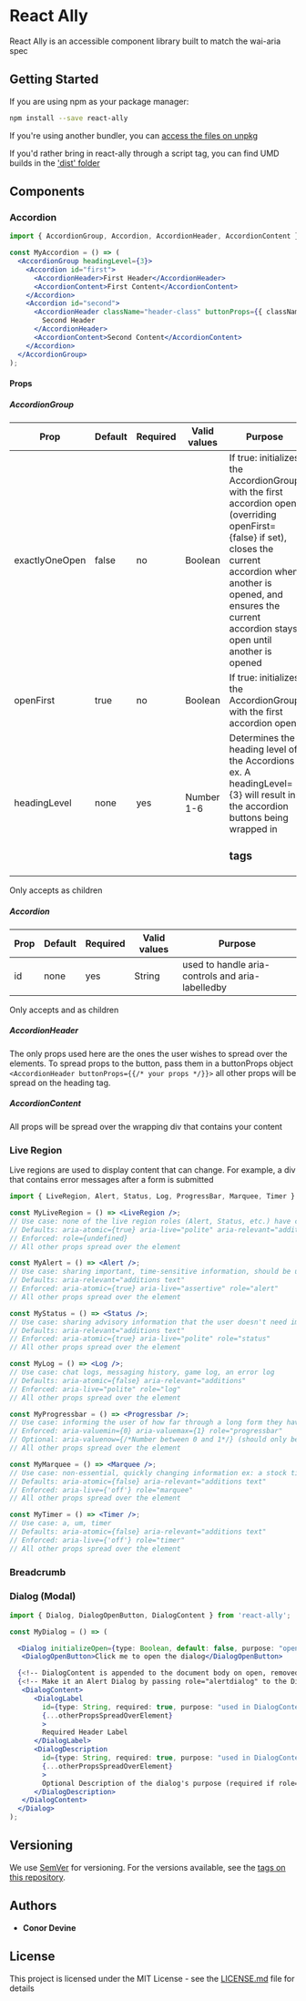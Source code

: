 # React Ally

React Ally is an accessible component library built to match the wai-aria spec

## Getting Started

If you are using npm as your package manager:

```sh
npm install --save react-ally
```

If you're using another bundler, you can [access the files on unpkg](https://unpkg.com/react-ally/)

If you'd rather bring in react-ally through a script tag, you can find UMD builds in the ['dist' folder](https://unpkg.com/react-ally/dist)

## Components

### Accordion

```jsx
import { AccordionGroup, Accordion, AccordionHeader, AccordionContent } from 'react-ally';

const MyAccordion = () => (
  <AccordionGroup headingLevel={3}>
    <Accordion id="first">
      <AccordionHeader>First Header</AccordionHeader>
      <AccordionContent>First Content</AccordionContent>
    </Accordion>
    <Accordion id="second">
      <AccordionHeader className="header-class" buttonProps={{ className="button-class" }}>
        Second Header
      </AccordionHeader>
      <AccordionContent>Second Content</AccordionContent>
    </Accordion>
  </AccordionGroup>
);
```

#### Props

##### AccordionGroup

| Prop           | Default | Required | Valid values | Purpose                                                                                                                                                                                                                                |
| -------------- | ------- | -------- | ------------ | -------------------------------------------------------------------------------------------------------------------------------------------------------------------------------------------------------------------------------------- |
| exactlyOneOpen | false   | no       | Boolean      | If true: initializes the AccordionGroup with the first accordion open (overriding openFirst={false} if set), closes the current accordion when another is opened, and ensures the current accordion stays open until another is opened |
| openFirst      | true    | no       | Boolean      | If true: initializes the AccordionGroup with the first accordion open                                                                                                                                                                  |
| headingLevel   | none    | yes      | Number 1-6   | Determines the heading level of the Accordions ex. A headingLevel={3} will result in the accordion buttons being wrapped in <h3> tags                                                                                                  |

Only accepts <Accordion> as children

##### Accordion

| Prop | Default | Required | Valid values | Purpose                                          |
| ---- | ------- | -------- | ------------ | ------------------------------------------------ |
| id   | none    | yes      | String       | used to handle aria-controls and aria-labelledby |

Only accepts <AccordionHeader> and <AccordionContent> as children

##### AccordionHeader

The only props used here are the ones the user wishes to spread over the elements. To spread props to the button, pass them in a buttonProps object `<AccordionHeader buttonProps={{/* your props */}}>` all other props will be spread on the heading tag.

##### AccordionContent

All props will be spread over the wrapping div that contains your content

### Live Region

Live regions are used to display content that can change. For example, a div that contains error messages after a form is submitted

```jsx
import { LiveRegion, Alert, Status, Log, ProgressBar, Marquee, Timer } from 'react-ally';

const MyLiveRegion = () => <LiveRegion />;
// Use case: none of the live region roles (Alert, Status, etc.) have correct mix of attributes
// Defaults: aria-atomic={true} aria-live="polite" aria-relevant="additions text"
// Enforced: role={undefined}
// All other props spread over the element

const MyAlert = () => <Alert />;
// Use case: sharing important, time-sensitive information, should be used sparingly
// Defaults: aria-relevant="additions text"
// Enforced: aria-atomic={true} aria-live="assertive" role="alert"
// All other props spread over the element

const MyStatus = () => <Status />;
// Use case: sharing advisory information that the user doesn't need immediately
// Defaults: aria-relevant="additions text"
// Enforced: aria-atomic={true} aria-live="polite" role="status"
// All other props spread over the element

const MyLog = () => <Log />;
// Use case: chat logs, messaging history, game log, an error log
// Defaults: aria-atomic={false} aria-relevant="additions"
// Enforced: aria-live="polite" role="log"
// All other props spread over the element

const MyProgressbar = () => <Progressbar />;
// Use case: informing the user of how far through a long form they have gotten
// Enforced: aria-valuemin={0} aria-valuemax={1} role="progressbar"
// Optional: aria-valuenow={/*Number between 0 and 1*/} (should only be omitted if value is indeterminate)
// All other props spread over the element

const MyMarquee = () => <Marquee />;
// Use case: non-essential, quickly changing information ex: a stock ticker
// Defaults: aria-atomic={false} aria-relevant="additions text"
// Enforced: aria-live={'off'} role="marquee"
// All other props spread over the element

const MyTimer = () => <Timer />;
// Use case: a, um, timer
// Defaults: aria-atomic={false} aria-relevant="additions text"
// Enforced: aria-live={'off'} role="timer"
// All other props spread over the element
```

### Breadcrumb

### Dialog (Modal)

```jsx
import { Dialog, DialogOpenButton, DialogContent } from 'react-ally';

const MyDialog = () => (

  <Dialog initializeOpen={type: Boolean, default: false, purpose: "opens the dialog on initial render"}>
   <DialogOpenButton>Click me to open the dialog</DialogOpenButton>

  {<!-- DialogContent is appended to the document body on open, removed on close  -->}
  {<!-- Make it an Alert Dialog by passing role="alertdialog" to the DialogContent component  -->}
   <DialogContent>
      <DialogLabel
        id={type: String, required: true, purpose: "used in DialogContent's aria-label"}
        {...otherPropsSpreadOverElement}
        >
        Required Header Label
      </DialogLabel>
      <DialogDescription
        id={type: String, required: true, purpose: "used in DialogContent's aria-describedby"}
        {...otherPropsSpreadOverElement}
        >
        Optional Description of the dialog's purpose (required if role="alertdialog")
      </DialogDescription>
   </DialogContent>
  </Dialog>
);
```

## Versioning

We use [SemVer](http://semver.org/) for versioning. For the versions available, see the [tags on this repository](https://github.com/your/project/tags).

## Authors

- **Conor Devine**

## License

This project is licensed under the MIT License - see the [LICENSE.md](LICENSE.md) file for details
